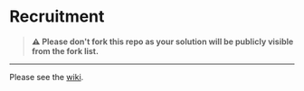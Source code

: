 # Recruitment

> **:warning: Please don't fork this repo as your solution will be publicly visible from the fork list.**

***

Please see the [wiki](https://github.com/ioof-holdings/recruitment/wiki/Robot-Challenge).
